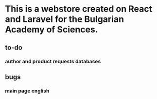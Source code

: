 # This is a webstore created on React and Laravel for the Bulgarian Academy of Sciences.

## to-do
### author and product requests databases

## bugs
### main page english
